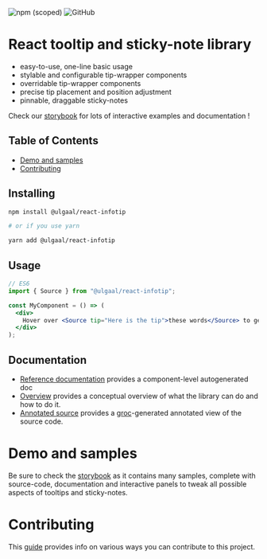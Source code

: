 ![npm (scoped)](https://img.shields.io/npm/v/@ulgaal/react-infotip) ![GitHub](https://img.shields.io/github/license/ulgaal/react-infotip)

# React tooltip and sticky-note library

- easy-to-use, one-line basic usage
- stylable and configurable tip-wrapper components
- overridable tip-wrapper components
- precise tip placement and position adjustment
- pinnable, draggable sticky-notes

Check our [storybook](https://ulgaal.github.io/react-infotip/storybook-static) for lots of interactive examples and documentation !

## Table of Contents

- [Demo and samples](#demo-and-samples)
- [Contributing](#contributing)

## Installing

```sh
npm install @ulgaal/react-infotip

# or if you use yarn

yarn add @ulgaal/react-infotip
```

## Usage

```jsx
// ES6
import { Source } from "@ulgaal/react-infotip";

const MyComponent = () => (
  <div>
    Hover over <Source tip="Here is the tip">these words</Source> to get a tip
  </div>
);
```

## Documentation

- [Reference documentation](http://github.com/ulgaal/react-infotip/tree/master/doc/ref) provides a component-level autogenerated doc
- [Overview](http://github.com/ulgaal/react-infotip/blob/master/OVERVIEW.md) provides a conceptual overview of what the library can do and how to do it.
- [Annotated source](https://ulgaal.github.io/react-infotip/code/src/index.html) provides a [groc](https://github.com/nevir/groc)-generated annotated view of the source code.

# Demo and samples

Be sure to check the [storybook](https://ulgaal.github.io/react-infotip/storybook-static) as it contains many samples, complete with source-code, documentation and interactive panels to tweak all possible aspects of tooltips and sticky-notes.

# Contributing

This [guide](http://github.com/ulgaal/react-infotip/blob/master/CONTRIBUTING.md) provides info on various ways you can contribute to this project.
